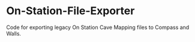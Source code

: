# On-Station-File-Exporter
Code for exporting legacy On Station Cave Mapping files to Compass and Walls.
